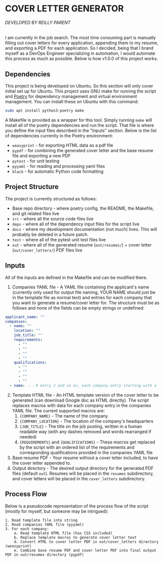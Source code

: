 # COVER LETTER GENERATOR
###### DEVELOPED BY REILLY PARENT
I am currently in the job search. The most time consuming part is manually filling out cover letters for every application, appending them to my resume, and exporting a PDF for each application. So I decided, being that I brand myself as a DevOps Engineer specializing in automation, I would automate this process as much as possible. Below is how v1.0.0 of this project works.
## Dependencies
This project is being developed on Ubuntu. So this section will only cover initial set up for Ubuntu. This project uses GNU make for running the script and [Poetry](https://python-poetry.org/) for dependency management and virtual environment management. You can install these on Ubuntu with this command:
```bash
sudo apt install python3-poetry make
```
A Makefile is provided as a wrapper for this tool. Simply running `make` will install all of the poetry dependencies and run the script. That file is where you define the input files described in the "Inputs" section. Below is the list of dependencies currently in the Poetry environment:
* `weasyprint` - for exporting HTML data as a pdf file
* `pypdf` - for combining the generated cover letter and the base resume file and exporting a new PDF
* `pytest` - for unit testing
* `pyyaml` - for reading and processing yaml files
* `black` - for automatic Python code formatting
## Project Structure
The project is currently structured as follows:
* Base repo directory - where poetry config, the README, the Makefile, and git related files live
* `src` - where all the source code files live
* `deps` - where all of the dependency input files for the script live
* `docs` - where my development documentation (not much) lives. This will probably be deleted in a future patch.
* `test` - where all of the pytest unit test files live
* `out` - where all of the generated resume (`out/resumes/`) + cover letter (`out/cover_letters/`) PDF files live
## Inputs
All of the inputs are defined in the Makefile and can be modified there.
1. Companies YAML file - A YAML file containing the applicant's name (currently only used for output file naming, YOUR NAME should just be in the template file as normal text) and entries for each company that you want to generate a resume/cover letter for. The structure must be as follows and none of the fields can be empty strings or undefined:
```yaml
applicant_name: ""
companies:
  - name: ""
    location: ""
    job_title: ""
    requirements:
      - ""
      - ""
      - ""
      - ""
    qualifications:
      - ""
      - ""
      - ""
      - ""
  - name: ... # entry 2 and so on, each company entry starting with a `-` and with the EXACT STRUCTURE of this example entry above
```
2. Template HTML file - An HTML template version of the cover letter to be generated (can download Google doc as HTML directly). The script replaces macros with data for each company entry in the companies YAML file. The current supported macros are:
    1. `{COMPANY_NAME}` - The name of the company
    2. `{COMPANY_LOCATION}` - The location of the company's headquarters
    3. `{JOB_TITLE}` - The title on the job posting, written in a human readable way (with any dashes removed and words rearranged if needed)
    4. `{REQUIREMENTS}` and `{QUALIFICATIONS}` - These macros get replaced by the script with an ordered list of the requirements and corresponding qualifications provided in the companies YAML file
3. Base resume PDF - Your resume without a cover letter included, to have the cover letter appended to.
4. Output directory - The desired output directory for the generated PDF files (default `out`). Resumes will be placed in the `resumes` subdirectory, and cover letters will be placed in the `cover_letters` subdirectory.
## Process Flow
Below is a pseudocode representation of the process flow of the script (mostly for myself, but someone may be intrigued):
```
1. Read template file into string
2. Read companies YAML file (pyyaml)
3. For each company:
	a. Read template HTML file (has CSS included)
	b. Replace template macros to generate cover letter text
	d. Convert HTML to cover letter PDF in out/cover_letters directory (weasyprint)
	e. Combine base resume PDF and cover letter PDF into final output PDF in out/resumes directory (pypdf)
```
